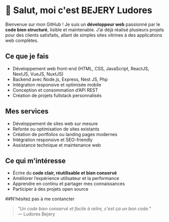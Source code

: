 # 👋 Salut, moi c'est BEJERY Ludores

Bienvenue sur mon GitHub ! Je suis un **développeur web** passionné par le **code bien structuré**, lisible et maintenable. J’ai déjà réalisé plusieurs projets pour des clients satisfaits, allant de simples sites vitrines à des applications web complètes.

## Ce que je fais

- Développement web front-end (HTML, CSS, JavaScript, ReactJS, NextJS, VueJS, NuxtJS)
- Backend avec Node.js, Express, Nest JS, Php
- Intégration responsive et optimisée mobile
- Conception et consommation d’API REST
- Création de projets fullstack personnalisés

## Mes services

- Développement de sites web sur mesure
- Refonte ou optimisation de sites existants
- Création de portfolios ou landing pages modernes
- Intégration responsive et SEO-friendly
- Assistance technique et maintenance web

## Ce qui m'intéresse

- Écrire du **code clair, réutilisable et bien conservé**
- Améliorer l’expérience utilisateur et la performance
- Apprendre en continu et partager mes connaissances
- Participer à des projets open source

##N'hésitez pas à me contancter

> _"Un code bien conservé et facile à relire, c'est ça un bon code."_  
> — Ludores Bejery

